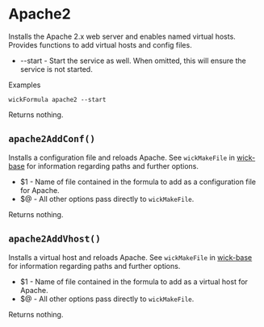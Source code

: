 Apache2
=======

Installs the Apache 2.x web server and enables named virtual hosts.  Provides functions to add virtual hosts and config files.

* --start - Start the service as well.  When omitted, this will ensure the service is not started.

Examples

    wickFormula apache2 --start

Returns nothing.


`apache2AddConf()`
------------------

Installs a configuration file and reloads Apache.  See `wickMakeFile` in [wick-base](../wick-base) for information regarding paths and further options.

* $1 - Name of file contained in the formula to add as a configuration file for Apache.
* $@ - All other options pass directly to `wickMakeFile`.

Returns nothing.


`apache2AddVhost()`
-------------------

Installs a virtual host and reloads Apache.  See `wickMakeFile` in [wick-base](../wick-base) for information regarding paths and further options.

* $1 - Name of file contained in the formula to add as a virtual host for Apache.
* $@ - All other options pass directly to `wickMakeFile`.

Returns nothing.


